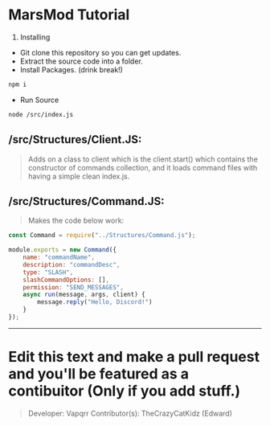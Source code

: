 # MarsMod Tutorial
1. Installing
* Git clone this repository so you can get updates.
* Extract the source code into a folder.
* Install Packages. (drink break!)
```bash
npm i
```
* Run Source
```bash
node /src/index.js
```

## /src/Structures/Client.JS:
> Adds on a class to client which is the client.start() which contains the constructor of commands collection, and it loads command files with having a simple clean index.js.

## /src/Structures/Command.JS:
> Makes the code below work:
```js
const Command = require("../Structures/Command.js");

module.exports = new Command({
	name: "commandName",
	description: "commandDesc",
	type: "SLASH",
	slashCommandOptions: [],
	permission: "SEND_MESSAGES",
	async run(message, args, client) {
        message.reply("Hello, Discord!")
	}
});

```
---

# Edit this text and make a pull request and you'll be featured as a contibuitor (Only if you add stuff.)

> Developer: Vapqrr
> Contributor(s): TheCrazyCatKidz (Edward)
